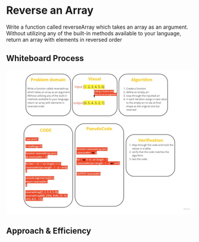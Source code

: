 

# Reverse an Array
<!-- Description of the challenge -->
Write a function called reverseArray which takes an array as an argument. Without utilizing any of the built-in methods available to your language, return an array with elements in reversed order

## Whiteboard Process
<!-- Embedded whiteboard image -->
<img src="../../img/array-reverse.jpg" alt="challenge 01 whiteboard">

## Approach & Efficiency
<!-- What approach did you take? Discuss Why. What is the Big O space/time for this approach? -->